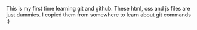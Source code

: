 This is my first time learning git and github.
These html, css and js files are just dummies.
I copied them from somewhere to learn about git commands :)

